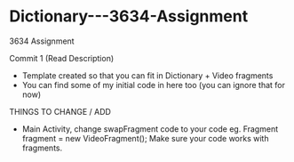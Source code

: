 # Dictionary---3634-Assignment
3634 Assignment 

Commit 1 (Read Description)

- Template created so that you can fit in Dictionary + Video fragments
- You can find some of my initial code in here too (you can ignore that for now)

THINGS TO CHANGE / ADD
- Main Activity, change swapFragment code to your code eg.
Fragment fragment = new VideoFragment();
Make sure your code works with fragments.
